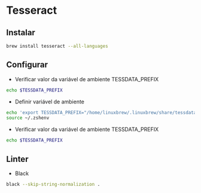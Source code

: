 # Tesseract

## Instalar
```zsh
brew install tesseract --all-languages
```

## Configurar 

- Verificar valor da variável de ambiente TESSDATA_PREFIX
```zsh
echo $TESSDATA_PREFIX
```

- Definir variável de ambiente
```sh
echo 'export TESSDATA_PREFIX="/home/linuxbrew/.linuxbrew/share/tessdata"' >> ~/.zshenv
source ~/.zshenv
```

- Verificar valor da variável de ambiente TESSDATA_PREFIX
```zsh
echo $TESSDATA_PREFIX
```


## Linter
- Black
````bash
black --skip-string-normalization .
````




